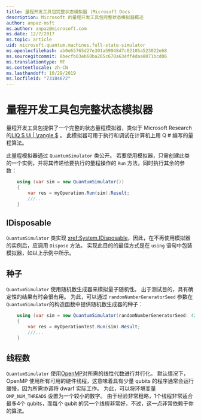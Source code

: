 ```yaml
---
title: 量程开发工具包完整状态模拟器 |Microsoft Docs
description: Microsoft 的量程开发工具包完整状态模拟器概述
author: anpaz-msft
ms.author: anpaz@microsoft.com
ms.date: 12/7/2017
ms.topic: article
uid: microsoft.quantum.machines.full-state-simulator
ms.openlocfilehash: ab0e65765d27e301a59948d7c02105a523022e68
ms.sourcegitcommit: 8becfb03eb60ba205c670a634ff4daa8071bcd06
ms.translationtype: MT
ms.contentlocale: zh-CN
ms.lasthandoff: 10/29/2019
ms.locfileid: "73184672"
---
```

# <a name="quantum-development-kit-full-state-simulator"></a>量程开发工具包完整状态模拟器

量程开发工具包提供了一个完整的状态量程模拟器，类似于 Microsoft Research 的[LIQ $ Ui | \rangle $](http://stationq.github.io/Liquid/) 。
此模拟器可用于执行和调试在计算机上用 Q # 编写的量程算法。

此量程模拟器通过 `QuantumSimulator` 类公开。 若要使用模拟器，只需创建此类的一个实例，并将其传递给要执行的量程操作的 `Run` 方法，同时执行其余的参数：

```csharp
    using (var sim = new QuantumSimulator())
    {
        var res = myOperation.Run(sim).Result;
        ///...
    }
```

## <a name="idisposable"></a>IDisposable

`QuantumSimulator` 类实现 <xref:System.IDisposable>，因此，在不再使用模拟器的实例后，应调用 `Dispose` 方法。 实现此目的的最佳方式是在 `using` 语句中包装模拟器，如以上示例中所示。

## <a name="seed"></a>种子

`QuantumSimulator` 使用随机数生成器来模拟量子随机性。 出于测试目的，具有确定性的结果有时会很有用。 为此，可以通过 `randomNumberGeneratorSeed` 参数在 `QuantumSimulator`的构造函数中提供随机数生成器的种子：

```csharp
    using (var sim = new QuantumSimulator(randomNumberGeneratorSeed: 42))
    {
        var res = myOperationTest.Run(sim).Result;
        ///...
    }
```

## <a name="threads"></a>线程数

`QuantumSimulator` 使用[OpenMP](http://www.openmp.org/)对所需的线性代数进行并行化。 默认情况下，OpenMP 使用所有可用的硬件线程，这意味着具有少量 qubits 的程序通常会运行缓慢，因为所需协调将 dwarf 实际工作。 为此，可以将环境变量 `OMP_NUM_THREADS` 设置为一个较小的数字。 由于经验非常粗略，1个线程非常适合最多4个 qubits，而每个 qubit 的另一个线程非常好，不过，这一点非常依赖于你的算法。

